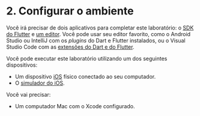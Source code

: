 # 2. Configurar o ambiente

Você irá precisar de dois aplicativos para completar este laboratório: o [SDK do Flutter](https://flutter.dev/docs/get-started/install) e [um editor](https://flutter.dev/docs/get-started/editor). Você pode usar seu editor favorito, como o Android Studio ou IntelliJ com os _plugins_ do Dart e Flutter instalados, ou o Visual Studio Code com as [extensões do Dart e do Flutter](https://marketplace.visualstudio.com/items?itemName=Dart-Code.dart-code).

Você pode executar este laboratório utilizando um dos seguintes dispositivos:

* Um dispositivo [iOS](https://flutter.dev/docs/get-started/install/macos#deploy-to-ios-devices) físico conectado ao seu computador.
* O [simulador do iOS](https://flutter.dev/docs/get-started/install/macos#set-up-the-ios-simulator).

Você vai precisar:

* Um computador Mac com o Xcode configurado.

